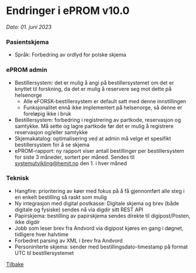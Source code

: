 # Endringer i ePROM v10.0
*Dato: 01. juni 2023*

### Pasientskjema
- Språk: Forbedring av ordlyd for polske skjema


### ePROM admin
- Bestillersystem: det er mulig å angi på bestillersystemet om det er knyttet til forskning, da det er mulig å reservere seg mot dette på helsenorge
  - Alle eFORSK-bestillersystem er default satt med denne innstillingen
  - Funksjonalitet ennå ikke implementert på helsenorge, så denne er foreløpig ikke i bruk 
- Bestillersystem: forbedring i registrering av partkode, reservasjon og samtykke. Må sette og lagre partkode før det er mulig å registrere reservasjon og/eller samtykke 
- Skjemakatalog: optimalisering ved at admin må velge et spesifikt bestillersystem for å se skjema
- ePROM-rapport: ny rapport viser antall bestillinger per bestillersystem for siste 3 måneder, sortert per måned. Sendes til systemutvikling@hemit.no den 1. i hver måned


### Teknisk
- Hangfire: prioritering av køer med fokus på å få gjennomført alle steg i en enkelt bestilling så raskt som mulig
- Ny integrasjon med digital postkasse: Digitale skjema og brev (både digitale og fysiske) sendes nå via digdir sitt REST API
- Papirskjema: bestilling av papirskjema sendes direkte til digipost/Posten, ikke digdir
- Jobb som leser brev fra Andvord via digipost kjøres en gang i døgnet, tidligere hver halvtime
- Forbedret parsing av XML i brev fra Andvord
- Personiniterte skjema: sender med bestillingsdato-timestamp på format UTC til bestillersystemet 


[Tilbake](./Releaselist)
